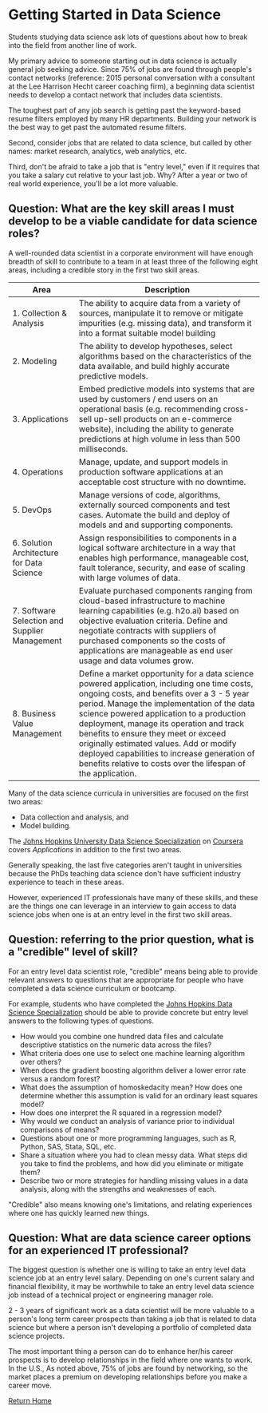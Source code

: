# Getting Started in Data Science

Students studying data science ask lots of questions about how to break into the field from another line of work.

My primary advice to someone starting out in data science is actually general job seeking advice. Since 75% of jobs are found through people's contact networks (reference: 2015 personal conversation with a consultant at the Lee Harrison Hecht career coaching firm), a beginning data scientist needs to develop a contact network that includes data scientists.

The toughest part of any job search is getting past the keyword-based resume filters employed by many HR departments. Building your network is the best way to get past the automated resume filters.

Second, consider jobs that are related to data science, but called by other names: market research, analytics, web analytics, etc.

Third, don't be afraid to take a job that is "entry level," even if it requires that you take a salary cut relative to your last job. Why? After a year or two of real world experience, you'll be a lot more valuable.

## Question: What are the key skill areas I must develop to be a viable candidate for data science roles?

A well-rounded data scientist in a corporate environment will have enough breadth of skill to contribute to a team in at least three of the following eight areas, including a credible story in the first two skill areas.

|Area|Description|
|------------|-----------|
|1. Collection & Analysis|The ability to acquire data from a variety of sources, manipulate it to remove or mitigate impurities (e.g. missing data), and transform it into a format suitable model building|
|2. Modeling|The ability to develop hypotheses, select algorithms based on the characteristics of the data available, and build highly accurate predictive models.|
|3. Applications|Embed predictive models into systems that are used by customers / end users on an operational basis (e.g. recommending cross-sell up-sell products on an e-commerce website), including the ability to generate predictions at high volume in less than 500 milliseconds.|
|4. Operations|Manage, update, and support models in production software applications at an acceptable cost structure with no downtime.|
|5. DevOps|Manage versions of code, algorithms, externally sourced components and test cases. Automate the build and deploy of models and and supporting components.|
|6. Solution Architecture for Data Science|Assign responsibilities to components in a logical software architecture in a way that enables high performance, manageable cost, fault tolerance, security, and ease of scaling with large volumes of data.|
|7. Software Selection and Supplier Management|Evaluate purchased components ranging from cloud-based infrastructure to machine learning capabilities (e.g. h2o.ai) based on objective evaluation criteria. Define and negotiate contracts with suppliers of purchased components so the costs of applications are manageable as end user usage and data volumes grow.|
|8. Business Value Management|Define a market opportunity for a data science powered application, including one time costs, ongoing costs, and benefits over a 3 - 5 year period. Manage the implementation of the data science powered application to a production deployment, manage its operation and track benefits to ensure they meet or exceed originally estimated values. Add or modify deployed capabilities to increase generation of benefits relative to costs over the lifespan of the application.|



Many of the data science curricula in universities are focused on the first two areas:

* Data collection and analysis, and
* Model building.

The [Johns Hopkins University Data Science Specialization](http://bit.ly/2czgkI7) on [Coursera](http://bit.ly/2fHV3uo) covers *Applications* in addition to the first two areas.

Generally speaking, the last five categories aren't taught in universities because the PhDs teaching data science don't have sufficient industry experience to teach in these areas.

However, experienced IT professionals have many of these skills, and these are the things one can leverage in an interview to gain access to data science jobs when one is at an entry level in the first two skill areas.


## Question: referring to the prior question, what is a "credible" level of skill?

For an entry level data scientist role, "credible" means being able to provide relevant answers to questions that are appropriate for people who have completed a data science curriculum or bootcamp.  

For example, students who have completed the [Johns Hopkins Data Science Specialization](http://bit.ly/2czgkI7) should be able to provide concrete but entry level answers to the following types of questions.

* How would you combine one hundred data files and calculate descriptive statistics on the numeric data across the files?
* What criteria does one use to select one machine learning algorithm over others?
* When does the gradient boosting algorithm deliver a lower error rate versus a random forest?
* What does the assumption of homoskedacity mean? How does one determine whether this assumption is valid for an ordinary least squares model?
* How does one interpret the R squared in a regression model?
* Why would we conduct an analysis of variance prior to individual comparisons of means?
* Questions about one or more programming languages, such as R, Python, SAS, Stata, SQL, etc.
* Share a situation where you had to clean messy data. What steps did you take to find the problems, and how did you eliminate or mitigate them?
* Describe two or more strategies for handling missing values in a data analysis, along with the strengths and weaknesses of each.

"Credible" also means knowing one's limitations, and relating experiences where one has quickly learned new things.

## Question: What are data science career options for an experienced IT professional?

The biggest question is whether one is willing to take an entry level data science job at an entry level salary. Depending on one's current salary and financial flexibility, it may be worthwhile to take an entry level data science job instead of a technical project or engineering manager role.

2 - 3 years of significant work as a data scientist will be more valuable to a person's long term career prospects than taking a job that is related to data science but where a person isn't developing a portfolio of completed data science projects.  

The most important thing a person can do to enhance her/his career prospects is to develop relationships in the field where one wants to work. In the U.S., As noted above, 75% of jobs are found by networking, so the market places a premium on developing relationships before you make a career move.


[Return Home](http://bit.ly/2ouaZTF)

